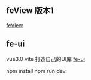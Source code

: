 ## feView 版本1
[feView](http://blog.cookiezhang.com:8001/feView)
## fe-ui
vue3.0 vite 打造自己的UI库
[fe-ui](http://blog.cookiezhang.com:8001/fe-ui)

npm install 
npm run dev
